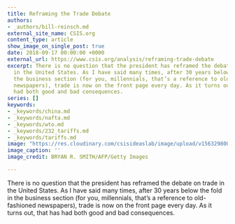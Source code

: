 ```yaml
---
title: Reframing the Trade Debate
authors:
- _authors/bill-reinsch.md
external_site_name: CSIS.org
content_type: article
show_image_on_single_post: true
date: 2018-09-17 00:00:00 +0000
external_url: https://www.csis.org/analysis/reframing-trade-debate
excerpt: There is no question that the president has reframed the debate on trade
  in the United States. As I have said many times, after 30 years below the fold in
  the business section (for you, millennials, that’s a reference to old-fashioned
  newspapers), trade is now on the front page every day. As it turns out, that has
  had both good and bad consequences.
series: []
keywords:
- _keywords/china.md
- _keywords/nafta.md
- _keywords/wto.md
- _keywords/232_tariffs.md
- _keywords/tariffs.md
image: "https://res.cloudinary.com/csisideaslab/image/upload/v1563298002/trade-guys/180917_trade.jpg"
image_caption: ''
image_credit: BRYAN R. SMITH/AFP/Getty Images

---
```

There is no question that the president has reframed the debate on trade in the United States. As I have said many times, after 30 years below the fold in the business section (for you, millennials, that’s a reference to old-fashioned newspapers), trade is now on the front page every day. As it turns out, that has had both good and bad consequences.